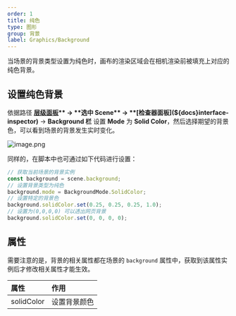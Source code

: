```yaml
---
order: 1
title: 纯色
type: 图形
group: 背景
label: Graphics/Background
---
```


当场景的背景类型设置为纯色时，画布的渲染区域会在相机渲染前被填充上对应的纯色背景。

## 设置纯色背景

依据路径 **[层级面板](${docs}interface-hierarchy)** -> **选中 Scene** -> **[检查器面板](${docs}interface-inspector)** -> **Background 栏** 设置 **Mode** 为 **Solid Color**，然后选择期望的背景色，可以看到场景的背景发生实时变化。

![image.png](https://mdn.alipayobjects.com/huamei_yo47yq/afts/img/A*GVLQTqPA1AcAAAAAAAAAAAAADhuCAQ/original)

同样的，在脚本中也可通过如下代码进行设置：

```typescript
// 获取当前场景的背景实例
const background = scene.background;
// 设置背景类型为纯色
background.mode = BackgroundMode.SolidColor;
// 设置特定的背景色
background.solidColor.set(0.25, 0.25, 0.25, 1.0);
// 设置为(0,0,0,0) 可以透出网页背景
background.solidColor.set(0, 0, 0, 0);
```

## 属性

需要注意的是，背景的相关属性都在场景的 `background` 属性中，获取到该属性实例后才修改相关属性才能生效。

| 属性       | 作用         |
| :--------- | :----------- |
| solidColor | 设置背景颜色 |
